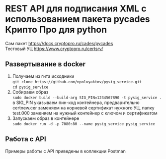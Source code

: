 # REST API для подписания XML с использованием пакета pycades Крипто Про для python

Сам пакет https://docs.cryptopro.ru/cades/pycades  
Тестовый УЦ https://www.cryptopro.ru/certsrv/

## Развертывание в docker

1. Получаем из гита исходники  
`git clone https://github.com/npoluyaktov/pysig_service.git`  
`cd pysig_service`
2. Собираем образ  
`sudo docker build --build-arg SIG_PIN=1234567890 -t pysig_service .`  
в SIG_PIN указываем пин-код контейнера, предварительно certnew.cer заменяем на корневой сертификат нужного УЦ, папку test.000 заменяем на нужный контейнер с ключом и сертификатом
3. Запускаем образ в контейнере  
`sudo docker run -d -p 7080:80 --name pysig_service pysig_service`

## Работа с API

Примеры работы с API приведены в коллекции Postman

